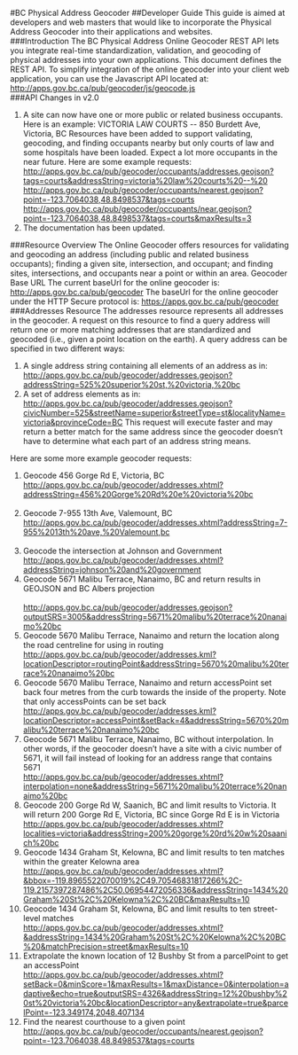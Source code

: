 #BC Physical Address Geocoder
##Developer Guide
This guide is aimed at developers and web masters that would like to incorporate the Physical Address Geocoder into their applications and websites.
<br>
###Introduction
The BC Physical Address Online Geocoder REST API lets you integrate real-time standardization, validation, and geocoding of physical addresses into your own applications. This document defines the REST API. 
To simplify integration of the online geocoder into your client web application, you can use the Javascript API located at:
http://apps.gov.bc.ca/pub/geocoder/js/geocode.js 
<br>
###API Changes in v2.0
1.	A site can now have one or more public or related business occupants. Here is an example:
VICTORIA LAW COURTS -- 850 Burdett Ave, Victoria, BC
Resources have been added to support validating, geocoding, and finding occupants nearby but only courts of law and some hospitals have been loaded. Expect a lot more occupants in the near future. Here are some example requests:
http://apps.gov.bc.ca/pub/geocoder/occupants/addresses.geojson?tags=courts&addressString=victoria%20law%20courts%20--%20
http://apps.gov.bc.ca/pub/geocoder/occupants/nearest.geojson?point=-123.7064038,48.8498537&tags=courts 
http://apps.gov.bc.ca/pub/geocoder/occupants/near.geojson?point=-123.7064038,48.8498537&tags=courts&maxResults=3
2.	The documentation has been updated.

###Resource Overview
The Online Geocoder offers resources for validating and geocoding an address (including public and related business occupants); finding a given site, intersection, and occupant; and finding sites, intersections, and occupants near a point or within an area.
Geocoder Base URL
The current baseUrl for the online geocoder is:
http://apps.gov.bc.ca/pub/geocoder
The baseUrl for the online geocoder under the HTTP Secure protocol is: 
https://apps.gov.bc.ca/pub/geocoder
###Addresses Resource
The addresses resource represents all addresses in the geocoder. A request on this resource to find a query address will return one or more matching addresses that are standardized and geocoded (i.e., given a point location on the earth). 
A query address can be specified in two different ways:
1.	A single address string containing all elements of an address as in:
http://apps.gov.bc.ca/pub/geocoder/addresses.geojson?addressString=525%20superior%20st,%20victoria,%20bc 
2.	A set of address elements as in:
http://apps.gov.bc.ca/pub/geocoder/addresses.geojson?civicNumber=525&streetName=superior&streetType=st&localityName=victoria&provinceCode=BC 
This request will execute faster and may return a better match for the same address since the geocoder doesn’t have to determine what each part of an address string means.

Here are some more example geocoder requests:

1.	Geocode 456 Gorge Rd E, Victoria, BC<br> 
http://apps.gov.bc.ca/pub/geocoder/addresses.xhtml?addressString=456%20Gorge%20Rd%20e%20victoria%20bc<br><br>
2.	Geocode 7-955 13th Ave, Valemount, BC<br>
http://apps.gov.bc.ca/pub/geocoder/addresses.xhtml?addressString=7-955%2013th%20ave,%20Valemount,bc<br><br> 
3.	Geocode the intersection at Johnson and Government<br>
http://apps.gov.bc.ca/pub/geocoder/addresses.xhtml?addressString=johnson%20and%20government 
4.	Geocode 5671 Malibu Terrace, Nanaimo, BC and return results in GEOJSON and BC Albers projection<br><br>
http://apps.gov.bc.ca/pub/geocoder/addresses.geojson?outputSRS=3005&addressString=5671%20malibu%20terrace%20nanaimo%20bc
5.	Geocode 5670 Malibu Terrace, Nanaimo and return the location along the road centreline for using in routing<br>
http://apps.gov.bc.ca/pub/geocoder/addresses.kml?locationDescriptor=routingPoint&addressString=5670%20malibu%20terrace%20nanaimo%20bc 
6.	Geocode 5670 Malibu Terrace, Nanaimo and return accessPoint set back four metres from the curb towards the inside of the property. Note that only accessPoints can be set back<br>
http://apps.gov.bc.ca/pub/geocoder/addresses.kml?locationDescriptor=accessPoint&setBack=4&addressString=5670%20malibu%20terrace%20nanaimo%20bc  
7.	Geocode 5671 Malibu Terrace, Nanaimo, BC without interpolation. In other words, if the geocoder doesn’t have a site with a civic number of 5671, it will fail instead of looking for an address range that contains 5671<br>
http://apps.gov.bc.ca/pub/geocoder/addresses.xhtml?interpolation=none&addressString=5671%20malibu%20terrace%20nanaimo%20bc
8.	Geocode 200 Gorge Rd W, Saanich, BC and limit results to Victoria. It will return 200 Gorge Rd E, Victoria, BC since Gorge Rd E is in Victoria<br>
http://apps.gov.bc.ca/pub/geocoder/addresses.xhtml?localities=victoria&addressString=200%20gorge%20rd%20w%20saanich%20bc 
9.	Geocode 1434 Graham St, Kelowna, BC and limit results to ten matches within the greater Kelowna area<br>
http://apps.gov.bc.ca/pub/geocoder/addresses.xhtml?&bbox=-119.8965522070019%2C49.70546831817266%2C-119.2157397287486%2C50.06954472056336&addressString=1434%20Graham%20St%2C%20Kelowna%2C%20BC&maxResults=10
10.	Geocode 1434 Graham St, Kelowna, BC and limit results to ten street-level matches<br>
http://apps.gov.bc.ca/pub/geocoder/addresses.xhtml?&addressString=1434%20Graham%20St%2C%20Kelowna%2C%20BC%20&matchPrecision=street&maxResults=10 
11.	Extrapolate the known location of 12 Bushby St from a parcelPoint to get an accessPoint<br> 
http://apps.gov.bc.ca/pub/geocoder/addresses.xhtml?setBack=0&minScore=1&maxResults=1&maxDistance=0&interpolation=adaptive&echo=true&outputSRS=4326&addressString=12%20bushby%20st%20victoria%20bc&locationDescriptor=any&extrapolate=true&parcelPoint=-123.349174,2048.407134 
12.	Find the nearest courthouse to a given point<br>
http://apps.gov.bc.ca/pub/geocoder/occupants/nearest.geojson?point=-123.7064038,48.8498537&tags=courts
<br>
